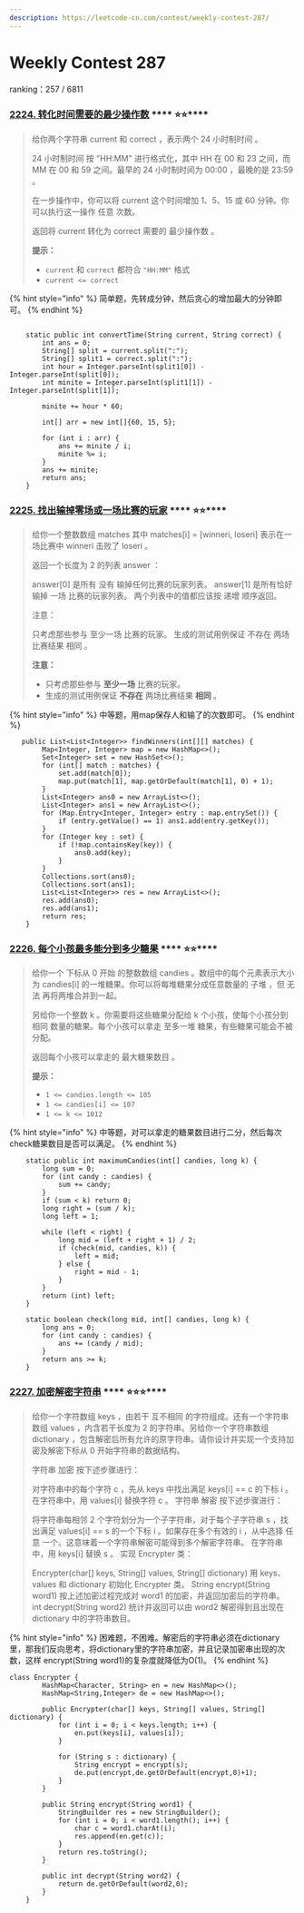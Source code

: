 ```yaml
---
description: https://leetcode-cn.com/contest/weekly-contest-287/
---
```


# Weekly Contest 287

ranking：257 / 6811

### [**2224. 转化时间需要的最少操作数**](https://leetcode-cn.com/problems/minimum-number-of-operations-to-convert-time/) **** :star::star:****

> 给你两个字符串 current 和 correct ，表示两个 24 小时制时间 。
>
> 24 小时制时间 按 "HH:MM" 进行格式化，其中 HH 在 00 和 23 之间，而 MM 在 00 和 59 之间。最早的 24 小时制时间为 00:00 ，最晚的是 23:59 。
>
> 在一步操作中，你可以将 current 这个时间增加 1、5、15 或 60 分钟。你可以执行这一操作 任意 次数。
>
> 返回将 current 转化为 correct 需要的 最少操作数 。
>
> **提示：**
>
> * `current` 和 `correct` 都符合 `"HH:MM"` 格式
> * `current <= correct`

{% hint style="info" %}
简单题，先转成分钟，然后贪心的增加最大的分钟即可。
{% endhint %}

```
    
    static public int convertTime(String current, String correct) {
        int ans = 0;
        String[] split = current.split(":");
        String[] split1 = correct.split(":");
        int hour = Integer.parseInt(split1[0]) - Integer.parseInt(split[0]);
        int minite = Integer.parseInt(split1[1]) - Integer.parseInt(split[1]);

        minite += hour * 60;

        int[] arr = new int[]{60, 15, 5};

        for (int i : arr) {
            ans += minite / i;
            minite %= i;
        }
        ans += minite;
        return ans;
    }
```

### [**2225. 找出输掉零场或一场比赛的玩家**](https://leetcode-cn.com/problems/find-players-with-zero-or-one-losses/) **** :star::star:****

> 给你一个整数数组 matches 其中 matches\[i] = \[winneri, loseri] 表示在一场比赛中 winneri 击败了 loseri 。
>
> 返回一个长度为 2 的列表 answer ：
>
> answer\[0] 是所有 没有 输掉任何比赛的玩家列表。 answer\[1] 是所有恰好输掉 一场 比赛的玩家列表。 两个列表中的值都应该按 递增 顺序返回。
>
> 注意：
>
> 只考虑那些参与 至少一场 比赛的玩家。 生成的测试用例保证 不存在 两场比赛结果 相同 。
>
> **注意：**
>
> * 只考虑那些参与 **至少一场** 比赛的玩家。
> * 生成的测试用例保证 **不存在** 两场比赛结果 **相同** 。

{% hint style="info" %}
中等题，用map保存人和输了的次数即可。
{% endhint %}

```
   public List<List<Integer>> findWinners(int[][] matches) {
        Map<Integer, Integer> map = new HashMap<>();
        Set<Integer> set = new HashSet<>();
        for (int[] match : matches) {
            set.add(match[0]);
            map.put(match[1], map.getOrDefault(match[1], 0) + 1);
        }
        List<Integer> ans0 = new ArrayList<>();
        List<Integer> ans1 = new ArrayList<>();
        for (Map.Entry<Integer, Integer> entry : map.entrySet()) {
            if (entry.getValue() == 1) ans1.add(entry.getKey());
        }
        for (Integer key : set) {
            if (!map.containsKey(key)) {
                ans0.add(key);
            }
        }
        Collections.sort(ans0);
        Collections.sort(ans1);
        List<List<Integer>> res = new ArrayList<>();
        res.add(ans0);
        res.add(ans1);
        return res;
    }
```

### [**2226. 每个小孩最多能分到多少糖果**](https://leetcode-cn.com/problems/maximum-candies-allocated-to-k-children/) **** :star::star:****

> 给你一个 下标从 0 开始 的整数数组 candies 。数组中的每个元素表示大小为 candies\[i] 的一堆糖果。你可以将每堆糖果分成任意数量的 子堆 ，但 无法 再将两堆合并到一起。
>
> 另给你一个整数 k 。你需要将这些糖果分配给 k 个小孩，使每个小孩分到 相同 数量的糖果。每个小孩可以拿走 至多一堆 糖果，有些糖果可能会不被分配。
>
> 返回每个小孩可以拿走的 最大糖果数目 。
>
> **提示：**
>
> * `1 <= candies.length <= 105`
> * `1 <= candies[i] <= 107`
> * `1 <= k <= 1012`

{% hint style="info" %}
中等题，对可以拿走的糖果数目进行二分，然后每次check糖果数目是否可以满足。
{% endhint %}

```
    static public int maximumCandies(int[] candies, long k) {
        long sum = 0;
        for (int candy : candies) {
            sum += candy;
        }
        if (sum < k) return 0;
        long right = (sum / k);
        long left = 1;

        while (left < right) {
            long mid = (left + right + 1) / 2;
            if (check(mid, candies, k)) {
                left = mid;
            } else {
                right = mid - 1;
            }
        }
        return (int) left;
    }

    static boolean check(long mid, int[] candies, long k) {
        long ans = 0;
        for (int candy : candies) {
            ans += (candy / mid);
        }
        return ans >= k;
    }
```



### [**2227. 加密解密字符串**](https://leetcode-cn.com/problems/encrypt-and-decrypt-strings/)   ****   :star::star::star:****

> 给你一个字符数组 keys ，由若干 互不相同 的字符组成。还有一个字符串数组 values ，内含若干长度为 2 的字符串。另给你一个字符串数组 dictionary ，包含解密后所有允许的原字符串。请你设计并实现一个支持加密及解密下标从 0 开始字符串的数据结构。
>
> 字符串 加密 按下述步骤进行：
>
> 对字符串中的每个字符 c ，先从 keys 中找出满足 keys\[i] == c 的下标 i 。 在字符串中，用 values\[i] 替换字符 c 。 字符串 解密 按下述步骤进行：
>
> 将字符串每相邻 2 个字符划分为一个子字符串，对于每个子字符串 s ，找出满足 values\[i] == s 的一个下标 i 。如果存在多个有效的 i ，从中选择 任意 一个。这意味着一个字符串解密可能得到多个解密字符串。 在字符串中，用 keys\[i] 替换 s 。 实现 Encrypter 类：
>
> Encrypter(char\[] keys, String\[] values, String\[] dictionary) 用 keys、values 和 dictionary 初始化 Encrypter 类。 String encrypt(String word1) 按上述加密过程完成对 word1 的加密，并返回加密后的字符串。 int decrypt(String word2) 统计并返回可以由 word2 解密得到且出现在 dictionary 中的字符串数目。

{% hint style="info" %}
困难题，不困难。解密后的字符串必须在dictionary里，那我们反向思考，将dictionary里的字符串加密，并且记录加密串出现的次数，这样 encrypt(String word1)的复杂度就降低为O(1)。
{% endhint %}

```
class Encrypter {
        HashMap<Character, String> en = new HashMap<>();
        HashMap<String,Integer> de = new HashMap<>();

        public Encrypter(char[] keys, String[] values, String[] dictionary) {
            for (int i = 0; i < keys.length; i++) {
                en.put(keys[i], values[i]);
            }

            for (String s : dictionary) {
                String encrypt = encrypt(s);
                de.put(encrypt,de.getOrDefault(encrypt,0)+1);
            }
        }

        public String encrypt(String word1) {
            StringBuilder res = new StringBuilder();
            for (int i = 0; i < word1.length(); i++) {
                char c = word1.charAt(i);
                res.append(en.get(c));
            }
            return res.toString();
        }

        public int decrypt(String word2) {
            return de.getOrDefault(word2,0);
        }
    }
```
